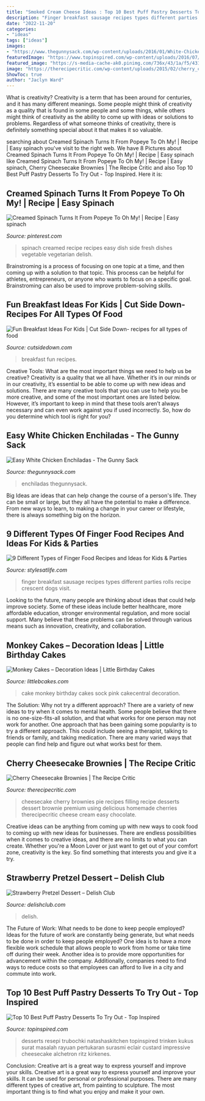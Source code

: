 ```yaml
---
title: "Smoked Cream Cheese Ideas : Top 10 Best Puff Pastry Desserts To Try Out"
description: "Finger breakfast sausage recipes types different parties rolls recipe crescent dogs visit"
date: "2022-11-20"
categories:
- "ideas"
tags: ["ideas"]
images:
- "https://www.thegunnysack.com/wp-content/uploads/2016/01/White-Chicken-Enchiladas-Recipe.jpg"
featuredImage: "https://www.topinspired.com/wp-content/uploads/2016/07/Cream-Horns.jpg"
featured_image: "https://s-media-cache-ak0.pinimg.com/736x/43/1a/f5/431af5012d2ea8bc42da66cc0732879b.jpg"
image: "https://therecipecritic.com/wp-content/uploads/2015/02/cherry_cheesecake_brownies-650x975.jpg"
ShowToc: true
author: "Jaclyn Ward"
---
```



What is creativity?
Creativity is a term that has been around for centuries, and it has many different meanings. Some people might think of creativity as a quality that is found in some people and some things, while others might think of creativity as the ability to come up with ideas or solutions to problems. Regardless of what someone thinks of creativity, there is definitely something special about it that makes it so valuable.

	

		
searching about Creamed Spinach Turns It From Popeye To Oh My! | Recipe | Easy spinach you've visit to the right web. We have 8 Pictures about Creamed Spinach Turns It From Popeye To Oh My! | Recipe | Easy spinach like Creamed Spinach Turns It From Popeye To Oh My! | Recipe | Easy spinach, Cherry Cheesecake Brownies | The Recipe Critic and also Top 10 Best Puff Pastry Desserts To Try Out - Top Inspired. Here it is:
		
    
## Creamed Spinach Turns It From Popeye To Oh My! | Recipe | Easy Spinach

<img loading=lazy src="https://i.pinimg.com/736x/81/5b/26/815b26dbe706df15c5818ca8af9d6d17.jpg" onerror="this.onerror=null;this.src='https://tse4.mm.bing.net/th?id=OIP.ZLZ0PQOujRsOcFvg5XWvMwHaLG&amp;pid=15.1';" alt="Creamed Spinach Turns It From Popeye To Oh My! | Recipe | Easy spinach">

_Source: pinterest.com_

>spinach creamed recipe recipes easy dish side fresh dishes vegetable vegetarian delish. 

	

Brainstroming is a process of focusing on one topic at a time, and then coming up with a solution to that topic. This process can be helpful for athletes, entrepreneurs, or anyone who wants to focus on a specific goal. Brainstroming can also be used to improve problem-solving skills.

    
## Fun Breakfast Ideas For Kids | Cut Side Down- Recipes For All Types Of Food

<img loading=lazy src="http://cutsidedown.com/wp-content/uploads/2019/02/Fun-Breakfast-Ideas-For-Kids.jpg" onerror="this.onerror=null;this.src='https://tse1.mm.bing.net/th?id=OIP.sLwyKCp8HzW7VfBK2V2DPwHaO0&amp;pid=15.1';" alt="Fun Breakfast Ideas For Kids | Cut Side Down- recipes for all types of food">

_Source: cutsidedown.com_

>breakfast fun recipes. 

	

Creative Tools: What are the most important things we need to help us be creative?
Creativity is a quality that we all have. Whether it’s in our minds or in our creativity, it’s essential to be able to come up with new ideas and solutions. There are many creative tools that you can use to help you be more creative, and some of the most important ones are listed below. However, it’s important to keep in mind that these tools aren’t always necessary and can even work against you if used incorrectly. So, how do you determine which tool is right for you?

    
## Easy White Chicken Enchiladas - The Gunny Sack

<img loading=lazy src="https://www.thegunnysack.com/wp-content/uploads/2016/01/White-Chicken-Enchiladas-Recipe.jpg" onerror="this.onerror=null;this.src='https://tse2.mm.bing.net/th?id=OIP.5d9nVOtUuyH0LwSIFAxQygHaLG&amp;pid=15.1';" alt="Easy White Chicken Enchiladas - The Gunny Sack">

_Source: thegunnysack.com_

>enchiladas thegunnysack. 

	

Big Ideas are ideas that can help change the course of a person's life. They can be small or large, but they all have the potential to make a difference. From new ways to learn, to making a change in your career or lifestyle, there is always something big on the horizon.

    
## 9 Different Types Of Finger Food Recipes And Ideas For Kids &amp; Parties

<img loading=lazy src="https://s-media-cache-ak0.pinimg.com/736x/43/1a/f5/431af5012d2ea8bc42da66cc0732879b.jpg" onerror="this.onerror=null;this.src='https://tse4.mm.bing.net/th?id=OIP._5zgrwAQPNAVoIyuNQ5kVQHaLH&amp;pid=15.1';" alt="9 Different Types of Finger Food Recipes and Ideas for Kids &amp; Parties">

_Source: stylesatlife.com_

>finger breakfast sausage recipes types different parties rolls recipe crescent dogs visit. 

	

Looking to the future, many people are thinking about ideas that could help improve society. Some of these ideas include better healthcare, more affordable education, stronger environmental regulation, and more social support. Many believe that these problems can be solved through various means such as innovation, creativity, and collaboration.

    
## Monkey Cakes – Decoration Ideas | Little Birthday Cakes

<img loading=lazy src="http://www.littlebcakes.com/wp-content/uploads/2013/08/Monkey-Birthday-Cake-Ideas.jpg" onerror="this.onerror=null;this.src='https://tse2.mm.bing.net/th?id=OIP.XeJykh2ngrUDp7rYuvObBQHaJ4&amp;pid=15.1';" alt="Monkey Cakes – Decoration Ideas | Little Birthday Cakes">

_Source: littlebcakes.com_

>cake monkey birthday cakes sock pink cakecentral decoration. 

	

The Solution: Why not try a different approach?
There are a variety of new ideas to try when it comes to mental health. Some people believe that there is no one-size-fits-all solution, and that what works for one person may not work for another. One approach that has been gaining some popularity is to try a different approach. This could include seeing a therapist, talking to friends or family, and taking medication. There are many varied ways that people can find help and figure out what works best for them.

    
## Cherry Cheesecake Brownies | The Recipe Critic

<img loading=lazy src="https://therecipecritic.com/wp-content/uploads/2015/02/cherry_cheesecake_brownies-650x975.jpg" onerror="this.onerror=null;this.src='https://tse2.mm.bing.net/th?id=OIP.jwPpkNeKiI0VpfFiR2W8NgHaLH&amp;pid=15.1';" alt="Cherry Cheesecake Brownies | The Recipe Critic">

_Source: therecipecritic.com_

>cheesecake cherry brownies pie recipes filling recipe desserts dessert brownie premium using delicious homemade cherries therecipecritic cheese cream easy chocolate. 

	

Creative ideas can be anything from coming up with new ways to cook food to coming up with new ideas for businesses. There are endless possibilities when it comes to creative ideas, and there are no limits to what you can create. Whether you're a Moon Lover or just want to get out of your comfort zone, creativity is the key. So find something that interests you and give it a try.

    
## Strawberry Pretzel Dessert – Delish Club

<img loading=lazy src="https://delishclub.com/wp-content/uploads/2019/05/strawberry-pretzel-dessert-c2-1.jpg" onerror="this.onerror=null;this.src='https://tse3.mm.bing.net/th?id=OIP.GSEYi6xSqqRdzBWcRkQ5TAHaLi&amp;pid=15.1';" alt="Strawberry Pretzel Dessert – Delish Club">

_Source: delishclub.com_

>delish. 

	

The Future of Work: What needs to be done to keep people employed?
Ideas for the future of work are constantly being generate, but what needs to be done in order to keep people employed? One idea is to have a more flexible work schedule that allows people to work from home or take time off during their week. Another idea is to provide more opportunities for advancement within the company. Additionally, companies need to find ways to reduce costs so that employees can afford to live in a city and commute into work.

    
## Top 10 Best Puff Pastry Desserts To Try Out - Top Inspired

<img loading=lazy src="https://www.topinspired.com/wp-content/uploads/2016/07/Cream-Horns.jpg" onerror="this.onerror=null;this.src='https://tse2.mm.bing.net/th?id=OIP.UOuDzSth9Vp4pDBHsKgOyAHaLH&amp;pid=15.1';" alt="Top 10 Best Puff Pastry Desserts To Try Out - Top Inspired">

_Source: topinspired.com_

>desserts resepi trubochki natashaskitchen topinspired trinken kukus surat masalah rayuan pertukaran surasmi eclair custard impressive cheesecake alchetron ritz kirkenes. 

	

Conclusion: Creative art is a great way to express yourself and improve your skills.
Creative art is a great way to express yourself and improve your skills. It can be used for personal or professional purposes. There are many different types of creative art, from painting to sculpture. The most important thing is to find what you enjoy and make it your own.

